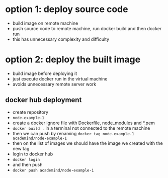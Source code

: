 # option 1: deploy source code

- build image on remote machine
- push source code to remote machine, run docker build and then docker run
- this has unnecessary complexity and difficulty


# option 2: deploy the built image

- build image before deploying it
- just execute docker run in the virtual machine
- avoids unnecessary remote server work

## docker hub deployment

- create repository
- `node-example-1`
- create a docker ignore file with Dockerfile, node_modules and *.pem
- `docker build .` in a terminal not connected to the remote machine
- then we can push by renaming `docker tag node-example-1 academind/node-example-1`
- then on the list of images we should have the image we created with the new tag
- login to docker hub
- `docker login`
- and then push
- `docker push academind/node-example-1`
